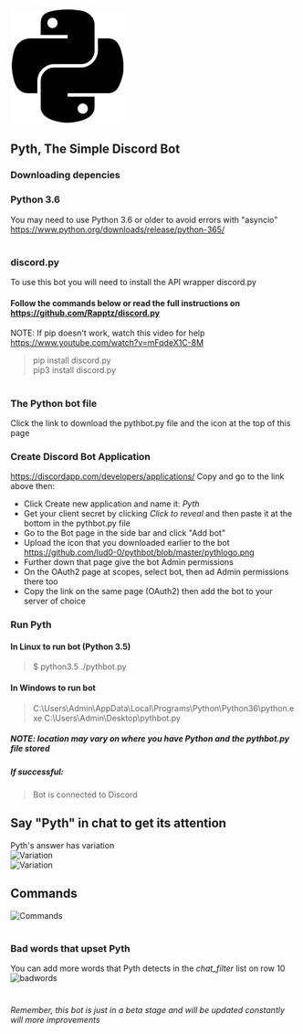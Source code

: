 ![Variation](https://raw.githubusercontent.com/lud0-0/pythbot/master/pythlogo.png)
## Pyth, The Simple Discord Bot  
### Downloading depencies
### Python 3.6 
You may need to use Python 3.6 or older to avoid errors with "asyncio"
https://www.python.org/downloads/release/python-365/
#
### discord.py
To use this bot you will need to install the API wrapper discord.py  
#### Follow the commands below or read the full instructions on https://github.com/Rapptz/discord.py  
NOTE: If pip doesn't work, watch this video for help https://www.youtube.com/watch?v=mFqdeX1C-8M  
> pip install discord.py  
> pip3 install discord.py
#
### The Python bot file
Click the link to download the pythbot.py file and the icon at the top of this page
### Create Discord Bot Application
https://discordapp.com/developers/applications/
Copy and go to the link above then:  
*  Click Create new application and name it: *Pyth*  
*  Get your client secret by clicking *Click to reveal* and then paste it at the bottom in the pythbot.py file 
*  Go to the Bot page in the side bar and click "Add bot"
*  Upload the icon that you downloaded earlier to the bot https://github.com/lud0-0/pythbot/blob/master/pythlogo.png
*  Further down that page give the bot Admin permissions 
*  On the OAuth2 page at scopes, select bot, then ad Admin permissions there too
*  Copy the link on the same page (OAuth2) then add the bot to your server of choice
### Run Pyth 
#### In Linux to run bot (Python 3.5)
> $ python3.5 ./pythbot.py
#### In Windows to run bot 
> C:\Users\Admin\AppData\Local\Programs\Python\Python36\python.exe C:\Users\Admin\Desktop\pythbot.py  
##### NOTE: location may vary on where you have Python and the pythbot.py file stored
##### If successful:  
> Bot is connected to Discord
###
##  
##  
## Say "Pyth" in chat to get its attention
Pyth's answer has variation  
![Variation](http://www.nachopi.com/vary1.png)  
![Variation](http://www.nachopi.com/vary2.jpg)
## Commands
![Commands](http://www.nachopi.com/commandspyth.png)
#
### Bad words that upset Pyth
You can add more words that Pyth detects in the *chat_filter* list on row 10   
![badwords](http://www.nachopi.com/chatfilter.png)
#
*Remember, this bot is just in a beta stage and will be updated constantly will more improvements*
